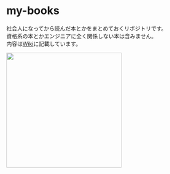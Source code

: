 # my-books
社会人になってから読んだ本とかをまとめておくリポジトリです。  
資格系の本とかエンジニアに全く関係しない本は含みません。  
内容は[Wiki](https://github.com/kitazawa-yoshitaka/my-books/wiki)に記載しています。  

<a href="https://github.com/kitazawa-yoshitaka/my-books/wiki"><img src="https://2.bp.blogspot.com/-5bzoU9MW5eI/VbnRa8fJ3JI/AAAAAAAAwKo/hCf0MxHu1zo/s800/book_hondana_syodana.png" width="300px">  
